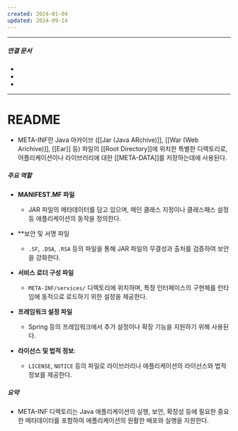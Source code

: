 ```yaml
---
created: 2024-01-04
updated: 2024-09-14
---
```

----
##### 연결 문서

- 
- 
- 
---

# **README**

- META-INF란 Java 아카이브 ([[Jar (Java ARchive)]], [[War (Web Arichive)]], [[Ear]] 등) 파일의 [[Root Directory]]에 위치한 특별한 디렉토리로, 
  어플리케이션이나 라이브러리에 대한 [[META-DATA]]를 저장하는데에 사용된다. 

##### 주요 역할

- **MANIFEST.MF 파일**
    - JAR 파일의 메타데이터를 담고 있으며, 메인 클래스 지정이나 클래스패스 설정 등 애플리케이션의 동작을 정의한다.
      
-  **보안 및 서명 파일
	- `.SF`, `.DSA`, `.RSA` 등의 파일을 통해 JAR 파일의 무결성과 출처를 검증하여 보안을 강화한다.
	  
-  **서비스 로더 구성 파일**
    - `META-INF/services/` 디렉토리에 위치하며, 특정 인터페이스의 구현체를 런타임에 동적으로 로드하기 위한 설정을 제공한다.
      
-  **프레임워크 설정 파일**
    - Spring 등의 프레임워크에서 추가 설정이나 확장 기능을 지원하기 위해 사용된다.
      
-  **라이선스 및 법적 정보**:
    - `LICENSE`, `NOTICE` 등의 파일로 라이브러리나 애플리케이션의 라이선스와 법적 정보를 제공한다.

##### 요약
- META-INF 디렉토리는 Java 애플리케이션의 실행, 보안, 확장성 등에 필요한 중요한 메타데이터를 포함하여 
  애플리케이션의 원활한 배포와 실행을 지원한다.